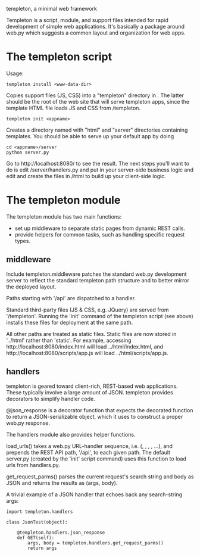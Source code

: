 templeton, a minimal web framework

Templeton is a script, module, and support files intended for rapid development
of simple web applications.  It's basically a package around web.py which
suggests a common layout and organization for web apps.

The templeton script
====================

Usage:

    templeton install <www-data-dir>

Copies support files (JS, CSS) into a "templeton" directory in <www-data-dir>.
The latter should be the root of the web site that will serve templeton
apps, since the template HTML file loads JS and CSS from /templeton.

    templeton init <appname>

Creates a directory named <appname> with "html" and "server" directories
containing templates.  You should be able to serve up your default app
by doing

    cd <appname>/server
    python server.py

Go to http://localhost:8080/ to see the result.  The next steps you'll want
to do is edit <appname>/server/handlers.py and put in your server-side
business logic and edit and create the files in <appname>/html to build up
your client-side logic.


The templeton module
====================

The templeton module has two main functions:

* set up middleware to separate static pages from dynamic REST calls.
* provide helpers for common tasks, such as handling specific request types.

middleware
----------

Include templeton.middleware patches the standard web.py development server
to reflect the standard templeton path structure and to better mirror the
deployed layout.

Paths starting with '/api' are dispatched to a handler.

Standard third-party files (JS & CSS, e.g. JQuery) are served from
'/templeton'.  Running the 'init' command of the templeton script (see above)
installs these files for deployment at the same path.

All other paths are treated as static files.  Static files are now stored in
'../html' rather than 'static'. For example, accessing
http://localhost:8080/index.html will load ../html/index.html, and 
http://localhost:8080/scripts/app.js will load ../html/scripts/app.js.


handlers
--------

templeton is geared toward client-rich, REST-based web applications.  These
typically involve a large amount of JSON.  templeton provides decorators to
simplify handler code.

@json_response is a decorator function that expects the decorated function to
return a JSON-serializable object, which it uses to construct a proper
web.py response.

The handlers module also provides helper functions.

load_urls() takes a web.py URL-handler sequence, i.e. (<path>, <class name>,
<path>, <class name>, ...), and prepends the REST API path, '/api', to each
given path.  The default server.py (created by the 'init' script command) uses
this function to load urls from handlers.py.

get_request_parms() parses the current request's search string and body as JSON
and returns the results as (args, body).

A trivial example of a JSON handler that echoes back any search-string args:

    import templeton.handlers
    
    class JsonTest(object):
    
        @templeton.handlers.json_response
        def GET(self):
            args, body = templeton.handlers.get_request_parms()
            return args
